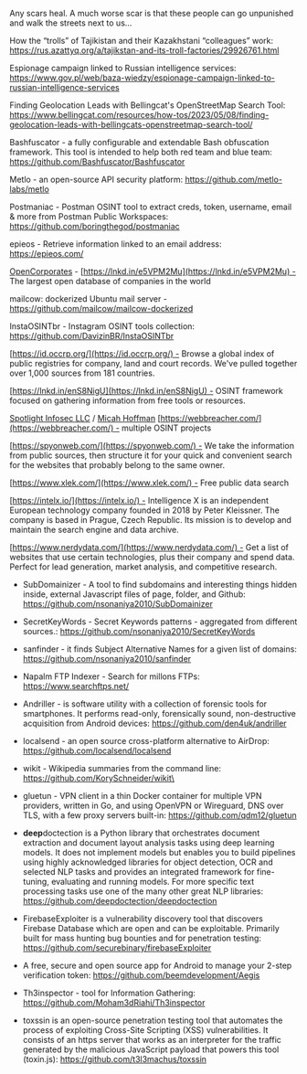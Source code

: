
Any scars heal. A much worse scar is that these people can go unpunished and walk the streets next to us...

How the “trolls” of Tajikistan and their Kazakhstani “colleagues” work: https://rus.azattyq.org/a/tajikstan-and-its-troll-factories/29926761.html

Espionage campaign linked to Russian intelligence services: https://www.gov.pl/web/baza-wiedzy/espionage-campaign-linked-to-russian-intelligence-services



Finding Geolocation Leads with Bellingcat's OpenStreetMap Search Tool: https://www.bellingcat.com/resources/how-tos/2023/05/08/finding-geolocation-leads-with-bellingcats-openstreetmap-search-tool/

Bashfuscator - a fully configurable and extendable Bash obfuscation framework. This tool is intended to help both red team and blue team: https://github.com/Bashfuscator/Bashfuscator

Metlo - an open-source API security platform: https://github.com/metlo-labs/metlo

Postmaniac - Postman OSINT tool to extract creds, token, username, email & more from Postman Public Workspaces: https://github.com/boringthegod/postmaniac

epieos - Retrieve information linked to an email address: https://epieos.com/

[OpenCorporates](https://www.linkedin.com/company/opencorporates/) - [https://lnkd.in/e5VPM2Mu](https://lnkd.in/e5VPM2Mu) - The largest open database of companies in the world  

mailcow: dockerized Ubuntu mail server - https://github.com/mailcow/mailcow-dockerized

InstaOSINTbr - Instagram OSINT tools collection: https://github.com/DavizinBR/InstaOSINTbr

[https://id.occrp.org/](https://id.occrp.org/) - Browse a global index of public registries for company, land and court records. We've pulled together over 1,000 sources from 181 countries.  
  
[https://lnkd.in/enS8NigU](https://lnkd.in/enS8NigU) - OSINT framework focused on gathering information from free tools or resources.  
  
[Spotlight Infosec LLC](https://www.linkedin.com/company/spotlight-infosec-llc/) / [Micah Hoffman](https://www.linkedin.com/in/ACoAAACv17YBho-5eWyZGAhfB60BlqVi4p5HEp4) [https://webbreacher.com/](https://webbreacher.com/) - multiple OSINT projects  
  
[https://spyonweb.com/](https://spyonweb.com/) - We take the information from public sources, then structure it for your quick and convenient search for the websites that probably belong to the same owner.  
  
[https://www.xlek.com/](https://www.xlek.com/) - Free public data search  
  
[https://intelx.io/](https://intelx.io/) - Intelligence X is an independent European technology company founded in 2018 by Peter Kleissner. The company is based in Prague, Czech Republic. Its mission is to develop and maintain the search engine and data archive.  
  
[https://www.nerdydata.com/](https://www.nerdydata.com/) - Get a list of websites that use certain technologies, plus their company and spend data.  
Perfect for lead generation, market analysis, and competitive research.


- SubDomainizer - A tool to find subdomains and interesting things hidden inside, external Javascript files of page, folder, and Github: https://github.com/nsonaniya2010/SubDomainizer

- SecretKeyWords - Secret Keywords patterns - aggregated from different sources.: https://github.com/nsonaniya2010/SecretKeyWords

- sanfinder - it finds Subject Alternative Names for a given list of domains: https://github.com/nsonaniya2010/sanfinder

- Napalm FTP Indexer - Search for millons FTPs: https://www.searchftps.net/

- Andriller - is software utility with a collection of forensic tools for smartphones. It performs read-only, forensically sound, non-destructive acquisition from Android devices: https://github.com/den4uk/andriller

- localsend - an open source cross-platform alternative to AirDrop: https://github.com/localsend/localsend

- wikit - Wikipedia summaries from the command line: https://github.com/KorySchneider/wikit\

- gluetun - VPN client in a thin Docker container for multiple VPN providers, written in Go, and using OpenVPN or Wireguard, DNS over TLS, with a few proxy servers built-in: https://github.com/qdm12/gluetun

- **deep**doctection is a Python library that orchestrates document extraction and document layout analysis tasks using deep learning models. It does not implement models but enables you to build pipelines using highly acknowledged libraries for object detection, OCR and selected NLP tasks and provides an integrated framework for fine-tuning, evaluating and running models. For more specific text processing tasks use one of the many other great NLP libraries: https://github.com/deepdoctection/deepdoctection

- FirebaseExploiter is a vulnerability discovery tool that discovers Firebase Database which are open and can be exploitable. Primarily built for mass hunting bug bounties and for penetration testing: https://github.com/securebinary/firebaseExploiter

- A free, secure and open source app for Android to manage your 2-step verification token: https://github.com/beemdevelopment/Aegis

- Th3inspector - tool for Information Gathering: https://github.com/Moham3dRiahi/Th3inspector

- toxssin is an open-source penetration testing tool that automates the process of exploiting Cross-Site Scripting (XSS) vulnerabilities. It consists of an https server that works as an interpreter for the traffic generated by the malicious JavaScript payload that powers this tool (toxin.js): https://github.com/t3l3machus/toxssin